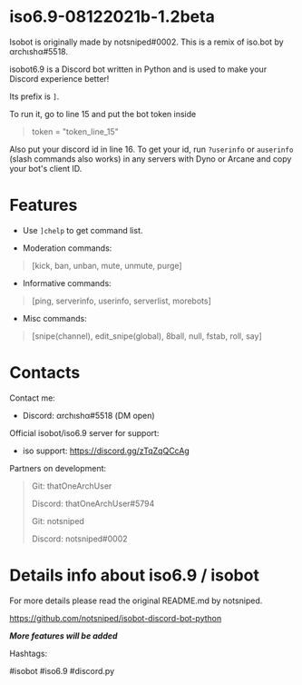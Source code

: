 # iso6.9-08122021b-1.2beta
Isobot is originally made by notsniped#0002. This is a remix of iso.bot by αrchιshα#5518.

isobot6.9 is a Discord bot written in Python and is used to make your Discord experience better! 

Its prefix is `]`. 

To run it, go to line 15 and put the bot token inside 

> token = "token_line_15"

Also put your discord id in line 16. To get your id, run `?userinfo` or `auserinfo` (slash commands also works) in any servers with Dyno or Arcane and copy your bot's client ID.

# Features
- Use `]chelp` to get command list.

- Moderation commands:

> [kick, ban, unban, mute, unmute, purge]

- Informative commands:

> [ping, serverinfo, userinfo, serverlist, morebots]

- Misc commands:

> [snipe(channel), edit_snipe(global), 8ball, null, fstab, roll, say]

# Contacts
Contact me:
- Discord: αrchιshα#5518 (DM open)

Official isobot/iso6.9 server for support:
- iso support: https://discord.gg/zTqZqQCcAg

Partners on development: 

> Git: thatOneArchUser
>
> Discord: thatOneArchUser#5794
>
> Git: notsniped
> 
> Discord: notsniped#0002


# Details info about iso6.9 / isobot
For more details please read the original README.md by notsniped.

https://github.com/notsniped/isobot-discord-bot-python

***More features will be added***

Hashtags:

#isobot #iso6.9 #discord.py
